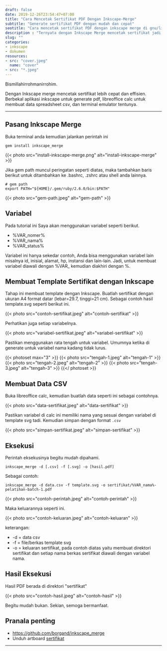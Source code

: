 ```yaml
---
draft: false
date: 2019-12-26T23:54:47+07:00
title: "Cara Mencetak Sertifikat PDF Dengan Inkscape-Merge"
subtitle: "Generate sertifikat PDF dengan mudah dan cepat"
seotitle: "Cara mencetak sertifikat PDF dengan inkscape merge di gnu/linux"
description : "Ternyata dengan Inkscape Merge mencetak sertifikat jadi lebih mudah, simak tutorial berikut."
slug: ""
categories:
- inkscape
- dokumen
resources:
- src: "cover.jpeg"
  name: "cover"
- src: "*.jpeg"
---
```


Bismillahirrohmanirrohim.

Dengan Inkscape merge mencetak sertifikat lebih cepat dan effisien. Berbekal aplikasi inkscape untuk generate pdf, libreoffice calc untuk membuat data spreadsheet csv, dan terminal emulator tentunya.
***

## Pasang Inkscape Merge

Buka terminal anda kemudian jalankan perintah ini

```
gem install inkscape_merge
```
{{< photo src="install-inkscape-merge.png" alt="install-inkscape-merge" >}}

Jika gem path muncul peringatan seperti diatas, maka tambahkan baris berikut untuk ditambahkan ke .bashrc, .zshrc atau shell anda lainnya.

```
# gem path
export PATH="${HOME}/.gem/ruby/2.6.0/bin:$PATH"
```

{{< photo src="gem-path.jpeg" alt="gem-path" >}}

## Variabel

Pada tutorial ini Saya akan menggunakan variabel seperti berikut.

* %VAR_nomer%
* %VAR_nama%
* %VAR_status%

Variabel ini hanya sekedar contoh, Anda bisa menggunakan variabel lain misalnya id, inisial, alamat, hp, instansi dan lain-lain. Jadi, untuk membuat variabel diawali dengan %VAR_ kemudian diakhiri dengan %.

## Membuat Template Sertifikat dengan Inkscape

Tahap ini membuat template dengan Inkscape. Buatlah sertifikat dengan ukuran A4 format datar (lebar=29.7, tinggi=21 cm). Sebagai contoh hasil template.svg seperti berikut ini.

{{< photo src="contoh-sertifikat.jpeg" alt="contoh-sertifikat" >}}

Perhatikan juga setiap variabelnya.

{{< photo src="variabel-sertifikat.jpeg" alt="variabel-sertifikat" >}}

Pastikan menggunakan rata tengah untuk variabel. Umumnya ketika di generate untuk variabel nama kadang tidak lurus.

{{< photoset max="3" >}}
  {{< photo src="tengah-1.jpeg" alt="tengah-1" >}}
  {{< photo src="tengah-2.jpeg" alt="tengah-2" >}}
  {{< photo src="tengah-3.jpeg" alt="tengah-3" >}}
{{</ photoset >}}

## Membuat Data CSV

Buka libreoffice calc, kemudian buatlah data seperti ini sebagai contohnya.

{{< photo src="data-sertifikat.jpeg" alt="data-sertifikat" >}}

Pastikan variabel di calc ini memiliki nama yang sesuai dengan variabel di template svg tadi. Kemudian simpan dengan format `.csv`

{{< photo src="simpan-sertifikat.jpeg" alt="simpan-sertifikat" >}}

## Eksekusi

Perintah eksekusinya begitu mudah dipahami.

```
inkscape_merge -d [.csv] -f [.svg] -o [hasil.pdf]
```

Sebagai contoh:

```
inkscape_merge -d data.csv -f template.svg -o sertifikat/%VAR_nama%-pelatihan-batch-1.pdf
```

{{< photo src="contoh-perintah.jpeg" alt="contoh-perintah" >}}

Maka keluarannya seperti ini.

{{< photo src="contoh-keluaran.jpeg" alt="contoh-keluaran" >}}

keterangan:
* -d = data csv
* -f = file/berkas template svg
* -o = keluaran sertifikat, pada contoh diatas yaitu membuat direktori sertifikat dan setiap nama berkas sertifikat diawali dengan variabel nama.

## Hasil Eksekusi

Hasil PDF berada di direktori "sertifikat"

{{< photo src="contoh-hasil.jpeg" alt="contoh-hasil" >}}

Begitu mudah bukan. Sekian, semoga bermanfaat.

## Pranala penting

* https://github.com/borgand/inkscape_merge
* Unduh artboard [sertifikat](https://gitlab.com/hervyqa/artboard/raw/master/sertifikat.svg?inline=false)
***
